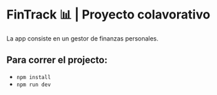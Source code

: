 # FinTrack 📊 | Proyecto colavorativo

La app consiste en un gestor de finanzas personales.

## Para correr el projecto: 
- ```npm install```
- ```npm run dev```


